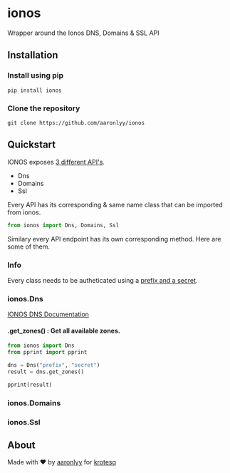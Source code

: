 # ionos
Wrapper around the Ionos DNS, Domains & SSL API

## Installation

### Install using pip

```
pip install ionos
```

### Clone the repository

```
git clone https://github.com/aaronlyy/ionos
```

## Quickstart

IONOS exposes [3 different API's](https://developer.hosting.ionos.de/docs).

- Dns
- Domains
- Ssl

Every API has its corresponding & same name class that can be imported from ionos.

```py
from ionos import Dns, Domains, Ssl
```

Similary every API endpoint has its own corresponding method. Here are some of them.

### Info

Every class needs to be autheticated using a [prefix and a secret](https://developer.hosting.ionos.de/keys).

### ionos.Dns

[IONOS DNS Documentation](https://developer.hosting.ionos.de/docs/dns)

#### .get_zones() : Get all available zones.

```py
from ionos import Dns
from pprint import pprint

dns = Dns("prefix", "secret")
result = dns.get_zones()

pprint(result)

```

### ionos.Domains

### ionos.Ssl

## About

Made with ♥ by [aaronlyy](https://github.com/aaronlyy) for [krotesq](https://github.com/krotesq)
